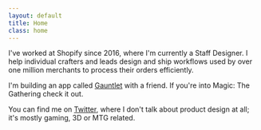 ```yaml
---
layout: default
title: Home
class: home
---
```


I've worked at Shopify since 2016, where I'm currently a Staff Designer. I help individual crafters and leads design and ship workflows used by over one million merchants to process their orders efficiently.

I'm building an app called [Gauntlet](http://gauntletapp.com/) with a friend. If you're into Magic: The Gathering check it out.

You can find me on [Twitter](https://twitter.com/AdamWhitcroft), where I don't talk about product design at all; it's mostly gaming, 3D or MTG related.
